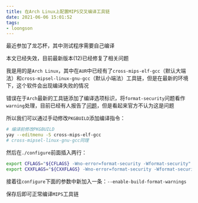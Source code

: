 ```yaml
---
title: 在Arch Linux上配置MIPS交叉编译工具链
date: 2021-06-06 15:01:52
tags:
- loongson
---
```


最近参加了龙芯杯，其中测试程序需要自己编译

<!-- more -->

本文已经失效，目前最新版本(12)已经修复了相关问题

我是用的是`Arch Linux`，其中在`AUR`中已经有了`cross-mips-elf-gcc`（默认大端法）和`cross-mipsel-linux-gnu-gcc`（默认小端法）工具链，但是在最新的环境下，这个软件会出现编译失败的情况

错误在于`Arch`最新的工具链添加了编译选项标识，将`format-security`问题看作`warning`处理，目前已经有人报告了[问题](https://bugs.archlinux.org/task/70701)，但是看起来官方不认为这是问题

所以我们可以通过手动修改`PKGBUILD`添加编译指令：

```bash
# 编译前修改PKGBUILD
yay --editmenu -S cross-mips-elf-gcc
# cross-mipsel-linux-gnu-gcc同理
```

然后在`./configure`前面插入两行：

```bash
export CFLAGS="${CFLAGS} -Wno-error=format-security -Wformat-security"
export CXXFLAGS="${CXXFLAGS} -Wno-error=format-security -Wformat-security"
```

接着往`configure`下面的参数中新加入一条：`--enable-build-format-warnings`

保存后即可正常编译`MIPS`工具链
